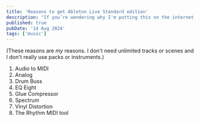 ```yaml
---
title: 'Reasons to get Ableton Live Standard edition'
description: "If you’re wondering why I'm putting this on the internet, I don’t understand the question and I won’t respond to it."
published: true
pubDate: '14 Aug 2024'
tags: ['music']
---
```


(These reasons are _my_ reasons. I don't need unlimited tracks or scenes and I don't really use packs or instruments.)

1. Audio to MIDI
2. Analog
3. Drum Buss
4. EQ Eight
5. Glue Compressor
6. Spectrum
7. Vinyl Distortion
8. The Rhythm MIDI tool